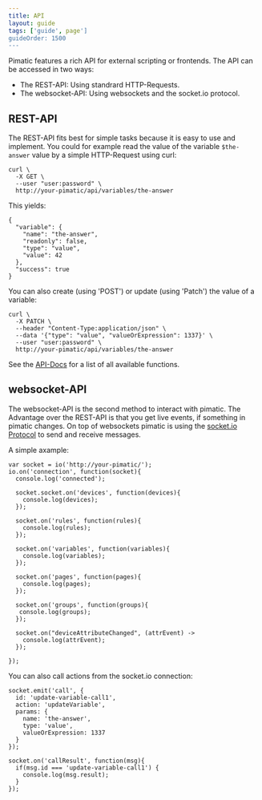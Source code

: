 ```yaml
---
title: API
layout: guide
tags: ['guide', page']
guideOrder: 1500
---
```


Pimatic features a rich API for external scripting or frontends. The API can be accessed in two
ways:

  * The REST-API: Using standrard HTTP-Requests.
  * The websocket-API: Using websockets and the socket.io protocol.

## REST-API

The REST-API fits best for simple tasks because it is easy to use and implement. You could for 
example read the value of the variable `$the-answer` value by a simple HTTP-Request using curl:

    curl \
      -X GET \
      --user "user:password" \
      http://your-pimatic/api/variables/the-answer

This yields:

    {
      "variable": {
        "name": "the-answer",
        "readonly": false,
        "type": "value",
        "value": 42
      },
      "success": true
    }

You can also create (using 'POST') or update (using 'Patch') the value of a variable:

    curl \
      -X PATCH \
      --header "Content-Type:application/json" \
      --data '{"type": "value", "valueOrExpression": 1337}' \
      --user "user:password" \
      http://your-pimatic/api/variables/the-answer 

See the [API-Docs](/api/actions) for a list of all available functions.

## websocket-API

The websocket-API is the second method to interact with pimatic. The Advantage over the REST-API is that you get live events, if something in pimatic changes. On top of websockets pimatic
is using the [socket.io Protocol](https://github.com/Automattic/socket.io-protocol) to send and  receive messages.

A simple axample:

    var socket = io('http://your-pimatic/');
    io.on('connection', function(socket){
      console.log('connected');
      
      socket.socket.on('devices', function(devices){
        console.log(devices);
      });

      socket.on('rules', function(rules){
        console.log(rules); 
      });

      socket.on('variables', function(variables){
        console.log(variables); 
      });

      socket.on('pages', function(pages){
        console.log(pages); 
      });

      socket.on('groups', function(groups){
       console.log(groups); 
      });

      socket.on("deviceAttributeChanged", (attrEvent) -> 
        console.log(attrEvent);
      });

    });

You can also call actions from the socket.io connection:

    socket.emit('call', {
      id: 'update-variable-call1',
      action: 'updateVariable',
      params: {
        name: 'the-answer',
        type: 'value',
        valueOrExpression: 1337
      }
    });

    socket.on('callResult', function(msg){
      if(msg.id === 'update-variable-call1') {
        console.log(msg.result);
      }
    });

